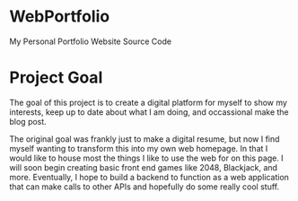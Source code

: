 # WebPortfolio
My Personal Portfolio Website Source Code

<h1>Project Goal</h1>
<p>
  The goal of this project is to create a digital platform for myself to show my interests, keep up to date about what 
  I am doing, and occassional make the blog post.
</p>
<br\>
<br\>
<p>
  The original goal was frankly just to make a digital resume, but now I find myself wanting to transform this into my own 
  web homepage. In that I would like to house most the things I like to use the web for on this page. I will soon begin creating 
  basic front end games like 2048, Blackjack, and more. Eventually, I hope to build a backend to function as a web application that can 
  make calls to other APIs and hopefully do some really cool stuff.
</p>
